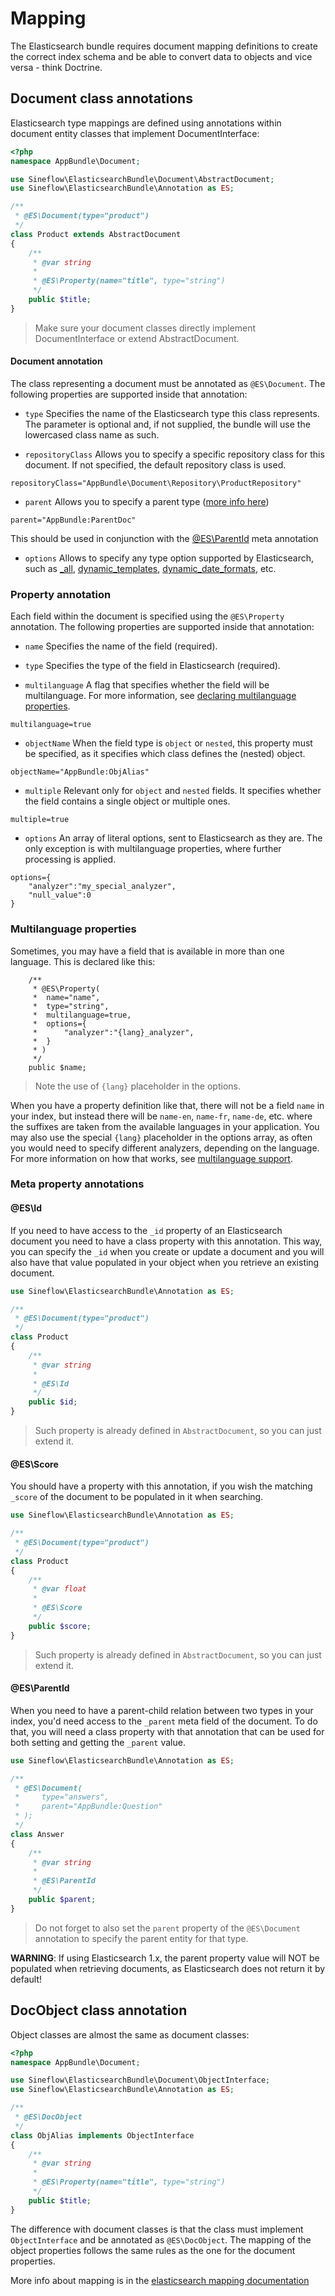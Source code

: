 # Mapping

The Elasticsearch bundle requires document mapping definitions to create the correct index schema and be able to convert data to objects and vice versa - think Doctrine. 

## Document class annotations

Elasticsearch type mappings are defined using annotations within document entity classes that implement DocumentInterface:
```php
<?php
namespace AppBundle\Document;

use Sineflow\ElasticsearchBundle\Document\AbstractDocument;
use Sineflow\ElasticsearchBundle\Annotation as ES;

/**
 * @ES\Document(type="product")
 */
class Product extends AbstractDocument
{
    /**
     * @var string
     *
     * @ES\Property(name="title", type="string")
     */
    public $title;
}
```

> Make sure your document classes directly implement DocumentInterface or extend AbstractDocument.


#### Document annotation

The class representing a document must be annotated as `@ES\Document`. The following properties are supported inside that annotation:

- `type` Specifies the name of the Elasticsearch type this class represents. The parameter is optional and, if not supplied, the bundle will use the lowercased class name as such. 

- `repositoryClass` Allows you to specify a specific repository class for this document. If not specified, the default repository class is used.
```
repositoryClass="AppBundle\Document\Repository\ProductRepository"
```

- `parent` Allows you to specify a parent type ([more info here](https://www.elastic.co/guide/en/elasticsearch/reference/current/mapping-parent-field.html))
```
parent="AppBundle:ParentDoc"
```
This should be used in conjunction with the <a href="#parentid">@ES\ParentId</a> meta annotation

- `options` Allows to specify any type option supported by Elasticsearch, such as [\_all](https://www.elastic.co/guide/en/elasticsearch/reference/current/mapping-all-field.html), [dynamic_templates](https://www.elastic.co/guide/en/elasticsearch/reference/current/dynamic-templates.html), [dynamic_date_formats](https://www.elastic.co/guide/en/elasticsearch/reference/current/dynamic-field-mapping.html#date-detection), etc. 

### Property annotation

Each field within the document is specified using the `@ES\Property` annotation. The following properties are supported inside that annotation:

- `name` Specifies the name of the field (required).

- `type` Specifies the type of the field in Elasticsearch (required).

- `multilanguage` A flag that specifies whether the field will be multilanguage. For more information, see [declaring multilanguage properties](#mlproperties).
```
multilanguage=true
```

- `objectName` When the field type is `object` or `nested`, this property must be specified, as it specifies which class defines the (nested) object.
```
objectName="AppBundle:ObjAlias"
```

- `multiple` Relevant only for `object` and `nested` fields. It specifies whether the field contains a single object or multiple ones.
```
multiple=true
```

- `options` An array of literal options, sent to Elasticsearch as they are. The only exception is with multilanguage properties, where further processing is applied. 
```
options={
    "analyzer":"my_special_analyzer", 
    "null_value":0
}
```

### <a name=mlproperties></a>Multilanguage properties

Sometimes, you may have a field that is available in more than one language. This is declared like this:

```
    /**
     * @ES\Property(
     *  name="name",
     *  type="string",
     *  multilanguage=true,
     *  options={
     *      "analyzer":"{lang}_analyzer",
     *  }
     * )
     */
    public $name;
```
> Note the use of `{lang}` placeholder in the options.

When you have a property definition like that, there will not be a field `name` in your index, but instead there will be `name-en`, `name-fr`, `name-de`, etc. where the suffixes are taken from the available languages in your application. You may also use the special `{lang}` placeholder in the options array, as often you would need to specify different analyzers, depending on the language. For more information on how that works, see [multilanguage support](i18n.md).

### Meta property annotations

#### @ES\Id

If you need to have access to the `_id` property of an Elasticsearch document you need to have a class property with this annotation.
This way, you can specify the `_id` when you create or update a document and you will also have that value populated in your object when you retrieve an existing document.

```php
use Sineflow\ElasticsearchBundle\Annotation as ES;

/**
 * @ES\Document(type="product")
 */
class Product
{
    /**
     * @var string
     *
     * @ES\Id
     */
    public $id;
}
```
> Such property is already defined in `AbstractDocument`, so you can just extend it.

#### @ES\Score

You should have a property with this annotation, if you wish the matching `_score` of the document to be populated in it when searching.

```php
use Sineflow\ElasticsearchBundle\Annotation as ES;

/**
 * @ES\Document(type="product")
 */
class Product
{
    /**
     * @var float
     *
     * @ES\Score
     */
    public $score;
}
```
> Such property is already defined in `AbstractDocument`, so you can just extend it.

#### <a name=parentid></a>@ES\ParentId

When you need to have a parent-child relation between two types in your index, you'd need access to the `_parent` meta field of the document.
To do that, you will need a class property with that annotation that can be used for both setting and getting the `_parent` value.

```php
use Sineflow\ElasticsearchBundle\Annotation as ES;

/**
 * @ES\Document(
 *     type="answers",
 *     parent="AppBundle:Question"
 * );
 */
class Answer
{
    /**
     * @var string
     *
     * @ES\ParentId
     */
    public $parent;
}
```
> Do not forget to also set the `parent` property of the `@ES\Document` annotation to specify the parent entity for that type. 

**WARNING**: If using Elasticsearch 1.x, the parent property value will NOT be populated when retrieving documents, as Elasticsearch does not return it by default! 

## DocObject class annotation

Object classes are almost the same as document classes:

```php
<?php
namespace AppBundle\Document;

use Sineflow\ElasticsearchBundle\Document\ObjectInterface;
use Sineflow\ElasticsearchBundle\Annotation as ES;

/**
 * @ES\DocObject
 */
class ObjAlias implements ObjectInterface
{
    /**
     * @var string
     *
     * @ES\Property(name="title", type="string")
     */
    public $title;
}
```

The difference with document classes is that the class must implement `ObjectInterface` and be annotated as `@ES\DocObject`. The mapping of the object properties follows the same rules as the one for the document properties.


More info about mapping is in the [elasticsearch mapping documentation](https://www.elastic.co/guide/en/elasticsearch/reference/current/mapping.html)
